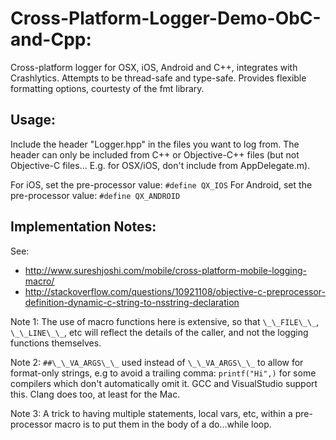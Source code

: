 # Cross-Platform-Logger-Demo-ObC-and-Cpp:

Cross-platform logger for OSX, iOS, Android and C++, integrates with Crashlytics. Attempts to be thread-safe and type-safe. Provides flexible formatting options, courtesty of the fmt library.

## Usage:

Include the header "Logger.hpp" in the files you want to log from. The header can only be included from C++ or Objective-C++ files (but not Objective-C files... E.g. for OSX/iOS, don't include from AppDelegate.m).  

For iOS, set the pre-processor value: `#define QX_IOS`
For Android, set the pre-processor value: `#define QX_ANDROID`


## Implementation Notes:

See:
* http://www.sureshjoshi.com/mobile/cross-platform-mobile-logging-macro/
* http://stackoverflow.com/questions/10921108/objective-c-preprocessor-definition-dynamic-c-string-to-nsstring-declaration

Note 1: The use of macro functions here is extensive, so that `\_\_FILE\_\_`,
`\_\_LINE\_\_`, etc will reflect the details of the caller, and not the
logging functions themselves.

Note 2: `##\_\_VA_ARGS\_\_` used instead of `\_\_VA_ARGS\_\_` to allow for format-only
strings, e.g to avoid a trailing comma: `printf("Hi",)` for some compilers
which don't automatically omit it. GCC and VisualStudio support this. 
Clang does too, at least for the Mac.

Note 3: A trick to having multiple statements, local vars, etc, within a pre-processor 
macro is to put them in the body of a do...while loop.

